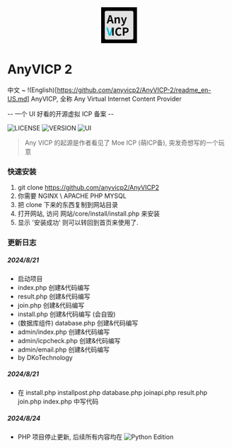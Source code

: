<div align="center">
    <img src="./logo.png" width="81" height="81">
</div>

# AnyVICP 2

中文 ~ !(English)[https://github.com/anyvicp2/AnyVICP-2/readme_en-US.md]
AnyVICP, 全称 Any Virtual Internet Content Provider

-- 一个 UI 好看的开源虚拟 ICP 备案 --

![LICENSE](https://img.shields.io/badge/LICENSE-MIT-green)
![VERSION](https://img.shields.io/badge/Version-2.0.0-blue)
![UI](https://img.shields.io/badge/UI_Pack-MDUI_2_Bootstrap_5-red)

> Any VICP 的起源是作者看见了 Moe ICP (萌ICP备), 突发奇想写的一个玩意

### 快速安装
1. git clone https://github.com/anyvicp2/AnyVICP2
2. 你需要 NGINX \ APACHE PHP MYSQL
3. 把 clone 下来的东西复制到网站目录
4. 打开网站, 访问 网站/core/install/install.php 来安装
5. 显示 '安装成功' 则可以转回到首页来使用了.

### 更新日志

##### 2024/8/21
- 启动项目
- index.php 创建&代码编写
- result.php 创建&代码编写
- join.php 创建&代码编写
- install.php 创建&代码编写 (会自毁)
- (数据库组件) database.php 创建&代码编写
- admin/index.php 创建&代码编写
- admin/icpcheck.php 创建&代码编写
- admin/email.php 创建&代码编写
- by DKoTechnology

##### 2024/8/21

- 在 install.php installpost.php database.php joinapi.php result.php join.php index.php 中写代码

##### 2024/8/24
- PHP 项目停止更新, 后续所有内容均在 ![Python Edition](https://github.com/anyvicp2/AnyVICP-2-PLUS)
